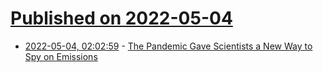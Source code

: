 # [Published on 2022-05-04](index.md)

* [2022-05-04, 02:02:59](https://news.ycombinator.com/item?id=31255963) - [The Pandemic Gave Scientists a New Way to Spy on Emissions](https://www.wired.com/story/the-pandemic-gave-scientists-a-new-way-to-spy-on-emissions/)
